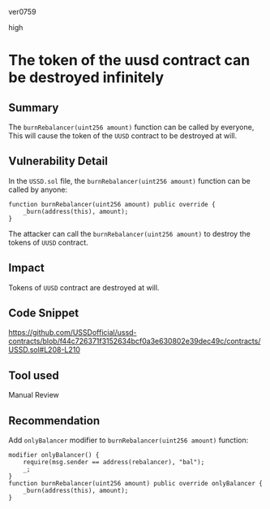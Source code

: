 ver0759

high

# The token of the uusd contract can be destroyed infinitely

## Summary
The `burnRebalancer(uint256 amount)` function can be called by everyone, This will cause the token of the `UUSD` contract to be destroyed at will.

## Vulnerability Detail

In the `USSD.sol` file, the `burnRebalancer(uint256 amount)` function can be called by anyone:

```solidity
function burnRebalancer(uint256 amount) public override {
    _burn(address(this), amount);
}

```

The attacker can call the `burnRebalancer(uint256 amount)` to destroy the tokens of `UUSD` contract.

## Impact
Tokens of `UUSD` contract are destroyed at will.

## Code Snippet
https://github.com/USSDofficial/ussd-contracts/blob/f44c726371f3152634bcf0a3e630802e39dec49c/contracts/USSD.sol#L208-L210

## Tool used
Manual Review

## Recommendation
Add `onlyBalancer` modifier to `burnRebalancer(uint256 amount)` function:

```solidity
modifier onlyBalancer() {
    require(msg.sender == address(rebalancer), "bal");
    _;
}
function burnRebalancer(uint256 amount) public override onlyBalancer {
    _burn(address(this), amount);
}
```
